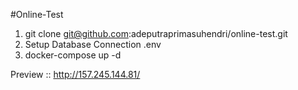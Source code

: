 #Online-Test

1. git clone git@github.com:adeputraprimasuhendri/online-test.git
2. Setup Database Connection .env 
3. docker-compose up -d

Preview :: http://157.245.144.81/

